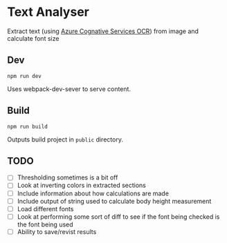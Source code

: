# Text Analyser

Extract text (using [Azure Cognative Services OCR](https://docs.microsoft.com/en-us/azure/cognitive-services/computer-vision/concept-recognizing-text)) from image and calculate font size

## Dev

`npm run dev`

Uses webpack-dev-sever to serve content.

## Build

`npm run build`

Outputs build project in `public` directory.

## TODO

- [ ] Thresholding sometimes is a bit off
- [ ] Look at inverting colors in extracted sections
- [ ] Include information about how calculations are made
- [ ] Include output of string used to calculate body height measurement
- [ ] Load different fonts
- [ ] Look at performing some sort of diff to see if the font being checked is the font being used
- [ ] Ability to save/revist results
